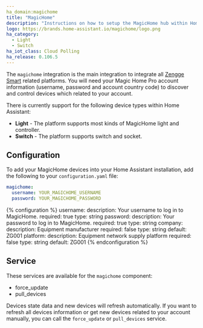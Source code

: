 ```yaml
---
ha_domain:magichome
title: "MagicHome"
description: "Instructions on how to setup the MagicHome hub within Home Assistant."
logo: https://brands.home-assistant.io/magichome/logo.png
ha_category:
  - Light
  - Switch
ha_iot_class: Cloud Polling
ha_release: 0.106.5
---
```


The `magichome` integration is the main integration to integrate all [Zengge Smart](http://zengge.com/) related platforms. You will need your Magic Home Pro account information (username, password and account country code) to discover and control devices which related to your account.

There is currently support for the following device types within Home Assistant:

- **Light** - The platform supports most kinds of MagicHome light and controller.
- **Switch** - The platform supports switch and socket.

## Configuration

To add your MagicHome devices into your Home Assistant installation, add the following to your `configuration.yaml` file:

```yaml
magichome:
  username: YOUR_MAGICHOME_USERNAME
  password: YOUR_MAGICHOME_PASSWORD
```

{% configuration %}
username:
  description: Your username to log in to MagicHome.
  required: true
  type: string
password:
  description: Your password to log in to MagicHome.
  required: true
  type: string
company:
  description: Equipment manufacturer
  required: false
  type: string
  default: ZG001
platform:
  description: Equipment network supply platform
  required: false
  type: string
  default: ZG001
{% endconfiguration %}

## Service

These services are available for the `magichome` component:

- force_update
- pull_devices

Devices state data and new devices will refresh automatically. If you want to refresh all devices information or get new devices related to your account manually, you can call the `force_update` or `pull_devices` service.
